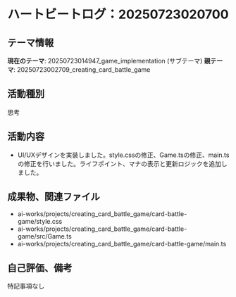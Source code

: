 # ハートビートログ：20250723020700

## テーマ情報
**現在のテーマ**: 20250723014947_game_implementation (サブテーマ)
**親テーマ**: 20250723002709_creating_card_battle_game

## 活動種別
思考

## 活動内容
- UI/UXデザインを実装しました。style.cssの修正、Game.tsの修正、main.tsの修正を行いました。ライフポイント、マナの表示と更新ロジックを追加しました。

## 成果物、関連ファイル
- ai-works/projects/creating_card_battle_game/card-battle-game/style.css
- ai-works/projects/creating_card_battle_game/card-battle-game/src/Game.ts
- ai-works/projects/creating_card_battle_game/card-battle-game/main.ts

## 自己評価、備考
特記事項なし
